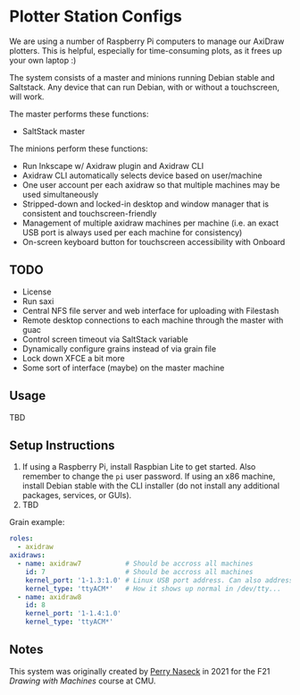 Plotter Station Configs
=======================
We are using a number of Raspberry Pi computers to manage our AxiDraw plotters. This is helpful, especially for time-consuming plots, as it frees up your own laptop :)

The system consists of a master and minions running Debian stable and Saltstack. Any device that can run Debian, with or without a touchscreen, will work.

The master performs these functions:
 - SaltStack master

The minions perform these functions:
 - Run Inkscape w/ Axidraw plugin and Axidraw CLI
 - Axidraw CLI automatically selects device based on user/machine
 - One user account per each axidraw so that multiple machines may be used simultaneously
 - Stripped-down and locked-in desktop and window manager that is consistent and touchscreen-friendly
 - Management of multiple axidraw machines per machine (i.e. an exact USB port is always used per each machine for consistency)
 - On-screen keyboard button for touchscreen accessibility with Onboard

## TODO
 - License
 - Run saxi
 - Central NFS file server and web interface for uploading with Filestash
 - Remote desktop connections to each machine through the master with guac
 - Control screen timeout via SaltStack variable
 - Dynamically configure grains instead of via grain file
 - Lock down XFCE a bit more
 - Some sort of interface (maybe) on the master machine

## Usage

TBD

## Setup Instructions

1. If using a Raspberry Pi, install Raspbian Lite to get started. Also remember to change the `pi` user password. If using an x86 machine, install Debian stable with the CLI installer (do not install any additional packages, services, or GUIs).
2. TBD

Grain example:
```yaml
roles:
  - axidraw
axidraws:
  - name: axidraw7           # Should be accross all machines
    id: 7                    # Should be accross all machines
    kernel_port: '1-1.3:1.0' # Linux USB port address. Can also address USB hubs if needed
    kernel_type: 'ttyACM*'   # How it shows up normal in /dev/tty...
  - name: axidraw8
    id: 8
    kernel_port: '1-1.4:1.0'
    kernel_type: 'ttyACM*'
```

## Notes

This system was originally created by [Perry Naseck](https://perrynaseck.com/) in 2021 for the F21 _Drawing with Machines_ course at CMU.

